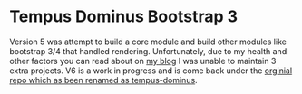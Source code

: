 # Tempus Dominus Bootstrap 3

Version 5 was attempt to build a core module and build other modules like bootstrap 3/4 that handled rendering. Unfortunately, due to my health and other factors you can read about on [my blog](https://eonasdan.com/posts/state-of-my-picker.html) I was unable to maintain 3 extra projects. V6 is a work in progress and is come back under the [orginial repo which as been renamed as tempus-dominus](https://github.com/Eonasdan/tempus-dominus).
